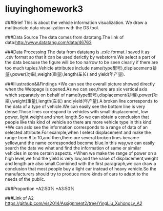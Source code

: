 ﻿liuyinghomework3
================

###Brief
This is about the vehicle information visualization. We draw a multivariate data visualization with the D3 tool.

###Data Source
The data comes from datatang.The link of data:http://www.datatang.com/data/46763

###Data Processing
The data from datatang is .exle format.I saved it as .csv format so that it can be used derictly by webstorm.We select a part of the data because the figure will be too narrow to be seen clearly if there are too much tuples.Vehicle attributes include name(type型号),displacement(排量),power(功率),weight(重量),length(车长) and yield(年产量).

###Illustration&&Findings
*We can see the overall picture showed directly when the Webpage is opened.As we can see,there are six vertical axis which separately on behalf of name(type型号),displacement(排量),power(功率),weight(重量),length(车长) and yield(年产量).A broken line corresponds to the data of a type of vehicle.We can easily see the bottom line is very dense.Those lines  correspond to vehicles with small displacement, low power, light weight and short length.So we can obtain a conclusion that people like this kind of vehicle so there are more vehicle type in this kind.
*We can aslo see the information corresponds to a range of data of an selected attribute.For example,when I select displacement and make the range from 8 to 10,and then,there are several broken lines became yellow,and the name corresponded become blue.In this way,we can easily search the data we what and find the information of same or similar vehicles in some certain aspects.
*When we make the range of power on a high level,we find the yield is very low,and the  value of displacement,weight and length are also small.Combined with the first paragraph,we can draw a conclusion that most people buy a light car instead of heavy vehicle.So the manufacturers should try to produce more kinds of cars to adapt to the needs of the public.

###Proportion
*A2:50%
*A3:50%

###Link of A2
https://github.com/vis2014/Assignment2/tree/YingLiu_XuhongLv_A2

